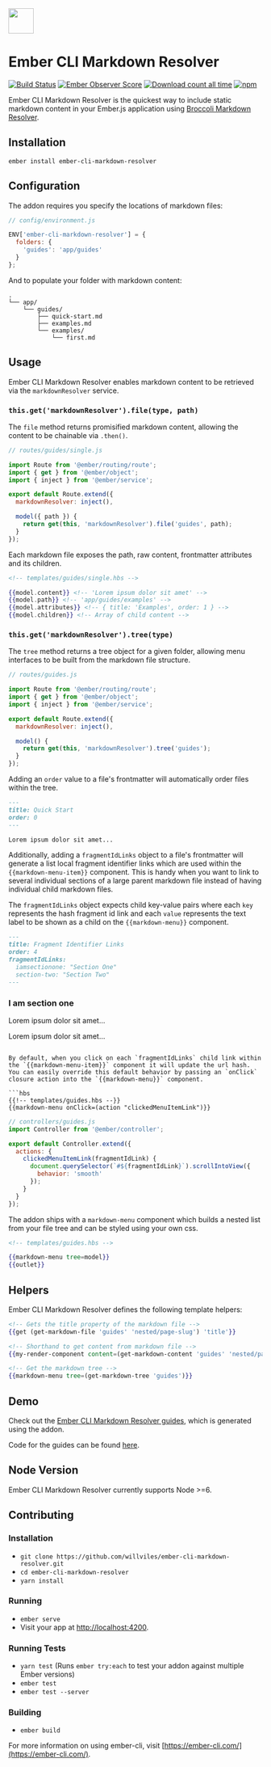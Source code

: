 <img src="https://user-images.githubusercontent.com/2046935/30438539-5e23da9e-9969-11e7-8fc1-1d67a7a23aa4.png" width="auto" height="50">

Ember CLI Markdown Resolver
======
[![Build Status](https://travis-ci.org/willviles/ember-cli-markdown-resolver.svg)](https://travis-ci.org/willviles/ember-cli-markdown-resolver) [![Ember Observer Score](http://emberobserver.com/badges/ember-cli-markdown-resolver.svg)](http://emberobserver.com/addons/ember-cli-markdown-resolver) [![Download count all time](https://img.shields.io/npm/dt/ember-cli-markdown-resolver.svg)]((https://www.npmjs.com/package/ember-cli-markdown-resolver)) [![npm](https://img.shields.io/npm/v/ember-cli-markdown-resolver.svg)](https://www.npmjs.com/package/ember-cli-markdown-resolver)

Ember CLI Markdown Resolver is the quickest way to include static markdown content in your Ember.js application using [Broccoli Markdown Resolver](https://github.com/willviles/broccoli-markdown-resolver).

## Installation

```
ember install ember-cli-markdown-resolver
```

## Configuration

The addon requires you specify the locations of markdown files:

```js
// config/environment.js

ENV['ember-cli-markdown-resolver'] = {
  folders: {
    'guides': 'app/guides'
  }
};
```

And to populate your folder with markdown content:

```shell
.
└── app/
    └── guides/
        ├── quick-start.md
        ├── examples.md
        └── examples/
            └── first.md
```

## Usage

Ember CLI Markdown Resolver enables markdown content to be retrieved via the `markdownResolver` service.

### `this.get('markdownResolver').file(type, path)`

The `file` method returns promisified markdown content, allowing the content to be chainable via `.then()`.

```js
// routes/guides/single.js

import Route from '@ember/routing/route';
import { get } from '@ember/object';
import { inject } from '@ember/service';

export default Route.extend({
  markdownResolver: inject(),

  model({ path }) {
    return get(this, 'markdownResolver').file('guides', path);
  }
});
```

Each markdown file exposes the path, raw content, frontmatter attributes and its children.

```hbs
<!-- templates/guides/single.hbs -->

{{model.content}} <!-- 'Lorem ipsum dolor sit amet' -->
{{model.path}} <!-- 'app/guides/examples' -->
{{model.attributes}} <!-- { title: 'Examples', order: 1 } -->
{{model.children}} <!-- Array of child content -->
```

### `this.get('markdownResolver').tree(type)`

The `tree` method returns a tree object for a given folder, allowing menu interfaces to be built from the markdown file structure.

```js
// routes/guides.js

import Route from '@ember/routing/route';
import { get } from '@ember/object';
import { inject } from '@ember/service';

export default Route.extend({
  markdownResolver: inject(),

  model() {
    return get(this, 'markdownResolver').tree('guides');
  }
});
```

Adding an `order` value to a file's frontmatter will automatically order files within the tree.

```md
---
title: Quick Start
order: 0
---

Lorem ipsum dolor sit amet...
```

Additionally, adding a `fragmentIdLinks` object to a file's frontmatter will generate a list local fragment identifier links which are used within the `{{markdown-menu-item}}` component. This is handy when you want to link to several individual sections of a large parent markdown file instead of having individual child markdown files.

The `fragmentIdLinks` object expects child key-value pairs where each `key` represents the hash fragment id link and each `value` represents the text label to be shown as a child on the `{{markdown-menu}}` component.

```md
---
title: Fragment Identifier Links
order: 4
fragmentIdLinks:
  iamsectionone: "Section One"
  section-two: "Section Two"
---
```

### I am section one
Lorem ipsum dolor sit amet...

<a id="section-two">Lorem ipsum dolor sit amet...
```

By default, when you click on each `fragmentIdLinks` child link within the `{{markdown-menu-item}}` component it will update the url hash. You can easily override this default behavior by passing an `onClick` closure action into the `{{markdown-menu}}` component.

```hbs 
{{!-- templates/guides.hbs --}}
{{markdown-menu onClick=(action "clickedMenuItemLink")}}
```

```js 
// controllers/guides.js
import Controller from '@ember/controller';

export default Controller.extend({
  actions: {
    clickedMenuItemLink(fragmentIdLink) {
      document.querySelector(`#${fragmentIdLink}`).scrollIntoView({
        behavior: 'smooth'
      });
    }
  }
});
```

The addon ships with a `markdown-menu` component which builds a nested list from your file tree and can be styled using your own css.

```hbs
<!-- templates/guides.hbs -->

{{markdown-menu tree=model}}
{{outlet}}
```

## Helpers

Ember CLI Markdown Resolver defines the following template helpers:

```hbs
<!-- Gets the title property of the markdown file -->
{{get (get-markdown-file 'guides' 'nested/page-slug') 'title'}}

<!-- Shorthand to get content from markdown file -->
{{my-render-component content=(get-markdown-content 'guides' 'nested/page-slug')}}

<!-- Get the markdown tree -->
{{markdown-menu tree=(get-markdown-tree 'guides')}}
```

## Demo

Check out the [Ember CLI Markdown Resolver guides](https://willviles.github.io/ember-cli-markdown-resolver), which is generated using the addon.

Code for the guides can be found [here](https://github.com/willviles/ember-cli-markdown-resolver/tree/master/tests/dummy).

## Node Version

Ember CLI Markdown Resolver currently supports Node >=6.

## Contributing

### Installation

* `git clone https://github.com/willviles/ember-cli-markdown-resolver.git`
* `cd ember-cli-markdown-resolver`
* `yarn install`

### Running

* `ember serve`
* Visit your app at [http://localhost:4200](http://localhost:4200).

### Running Tests

* `yarn test` (Runs `ember try:each` to test your addon against multiple Ember versions)
* `ember test`
* `ember test --server`

### Building

* `ember build`

For more information on using ember-cli, visit [https://ember-cli.com/](https://ember-cli.com/).
